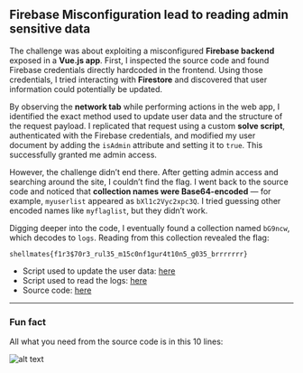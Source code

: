 ## Firebase Misconfiguration lead to reading admin sensitive data

The challenge was about exploiting a misconfigured **Firebase backend** exposed in a **Vue.js app**. First, I inspected the source code and found Firebase credentials directly hardcoded in the frontend. Using those credentials, I tried interacting with **Firestore** and discovered that user information could potentially be updated.

By observing the **network tab** while performing actions in the web app, I identified the exact method used to update user data and the structure of the request payload. I replicated that request using a custom **solve script**, authenticated with the Firebase credentials, and modified my user document by adding the `isAdmin` attribute and setting it to `true`. This successfully granted me admin access.

However, the challenge didn’t end there. After getting admin access and searching around the site, I couldn’t find the flag. I went back to the source code and noticed that **collection names were Base64-encoded** — for example, `myuserlist` appeared as `bXl1c2Vyc2xpc3Q`. I tried guessing other encoded names like `myflaglist`, but they didn’t work.

Digging deeper into the code, I eventually found a collection named `bG9ncw`, which decodes to `logs`. Reading from this collection revealed the flag:

```shellmates{f1r3$70r3_rul35_m15c0nf1gur4t10n5_g035_brrrrrrr}```



- Script used to update the user data: [here](./update.js)  
- Script used to read the logs: [here](./read_logs.js)  
- Source code: [here](./app.js)

---

### Fun fact

All what you need from the source code is in this 10 lines:

![alt text](image.png)